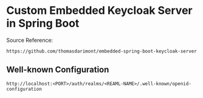 # Custom Embedded Keycloak Server in Spring Boot 

Source Reference:
````
https://github.com/thomasdarimont/embedded-spring-boot-keycloak-server
````

## Well-known Configuration 
````
http://localhost:<PORT>/auth/realms/<REAML-NAME>/.well-known/openid-configuration
````